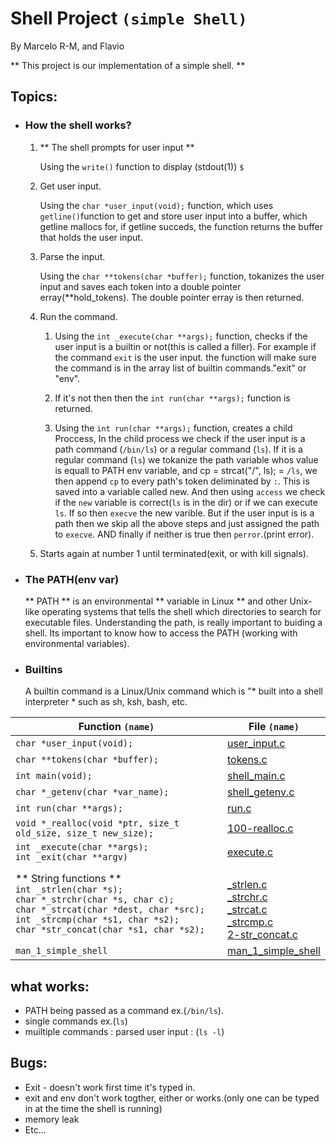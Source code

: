 # Shell Project `(simple Shell)`

By Marcelo R-M, and Flavio

** This project is our implementation of a simple shell. **

## Topics:

- ### How the shell works?

  1. ** The shell prompts for user input **

     Using the `write()` function to display (stdout(1)) `$ `

  2. Get user input.

     Using the `char *user_input(void);` function, which uses `getline()`function to get and store user input into a buffer, which getline mallocs for, if getline succeds, the function returns the buffer that holds the user input. 

  3. Parse the input.

     Using the `char **tokens(char *buffer);` function, tokanizes the user input and saves each token into a double pointer erray(**hold_tokens). The double pointer erray is then returned.

  4. Run the command.

     1. Using the `int _execute(char **args);` function, checks if the user input is a builtin or not(this is called a filler). For example if the command `exit` is the user input. the function will make sure the command is in the array list of builtin commands."exit" or "env".

     2. If it's not then then the `int run(char **args);` function is returned.

     3. Using the `int run(char **args);` function, creates a child Proccess, In the child process we check if the user input is a path command (`/bin/ls`) or a regular command (`ls`). If it is a regular command (`ls`) we tokanize the path variable whos value is equall to PATH env variable, and cp = strcat("/", ls); = `/ls`, we then append `cp` to every path's token deliminated by `:`. This is saved into a variable called new. And then using `access` we check if the `new` variable is correct(`ls` is in the dir) or if we can execute `ls`. If so then `execve` the new varible. But if the user input is is a path then we skip all the above steps and just assigned the path to `execve`. AND finally if neither is true then `perror`.(print error).

  5. Starts again at number 1 until terminated(exit, or with kill signals).

- ### The PATH(env var)

  ** PATH ** is an environmental ** variable in Linux ** and other Unix-like operating systems that tells the shell which directories to search for executable files. Understanding the path, is really important to buiding a shell. Its important to know how to access the PATH (working with environmental variables). 

  

- ### Builtins

  A builtin command is a Linux/Unix command which is "* built into a shell interpreter * such as sh, ksh, bash, etc.

  

| Function `(name)`                                            | File `(name)`                                                |
| ------------------------------------------------------------ | ------------------------------------------------------------ |
| `char *user_input(void);`                                    | [user_input.c](https://github.com/fvesp18/simple_shell/blob/master/user_input.c) |
| `char **tokens(char *buffer);`                               | [tokens.c](https://github.com/fvesp18/simple_shell/blob/master/tokens.c) |
| `int main(void);`                                            | [shell_main.c](https://github.com/fvesp18/simple_shell/blob/master/shell_main.c) |
| `char *_getenv(char *var_name);`                             | [shell_getenv.c](https://github.com/fvesp18/simple_shell/blob/master/shell_getenv.c) |
| `int run(char **args);`                                      | [run.c](https://github.com/fvesp18/simple_shell/blob/master/run.c) |
| `void *_realloc(void *ptr, size_t old_size, size_t new_size);` | [100-realloc.c](https://github.com/fvesp18/simple_shell/blob/master/100-realloc.c) |
| `int _execute(char **args);`<br />`int _exit(char **argv)`   | [execute.c](https://github.com/fvesp18/simple_shell/blob/master/execute.c) |
| ** String functions **<br />`int _strlen(char *s);`<br />`char *_strchr(char *s, char c);`<br />`char *_strcat(char *dest, char *src);`<br />`int _strcmp(char *s1, char *s2);`<br />`char *str_concat(char *s1, char *s2);` | <br />[_strlen.c](https://github.com/fvesp18/simple_shell/blob/master/_strlen.c)<br />[_strchr.c](https://github.com/fvesp18/simple_shell/blob/master/_strchr.c)<br />[_strcat.c](https://github.com/fvesp18/simple_shell/blob/master/_strcat.c)<br />[_strcmp.c](https://github.com/fvesp18/simple_shell/blob/master/3-strcmp.c)<br />[2-str_concat.c](https://github.com/fvesp18/simple_shell/blob/master/2-str_concat.c) |
| `man_1_simple_shell`                                         | [man_1_simple_shell](https://github.com/fvesp18/simple_shell/blob/master/man_1_simple_shell) |



## what works:

- PATH being passed as a command ex.(`/bin/ls`).
- single commands ex.(`ls`)
- muiltiple commands : parsed user input : (`ls -l`)

## Bugs:

- Exit - doesn't work first time it's typed in.
- exit and env don't work togther, either or works.(only one can be typed in at the time the shell is running)
- memory leak
- Etc...

